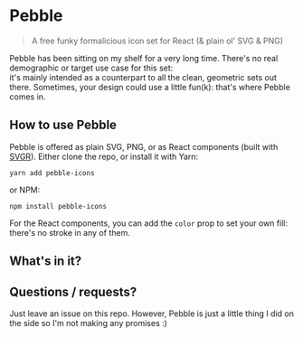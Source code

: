 # Pebble
> A free funky formalicious icon set for React (& plain ol' SVG & PNG)

Pebble has been sitting on my shelf for a very long time. There's no real demographic or target use case for this set:   
it's mainly intended as a counterpart to all the clean, geometric sets out there. Sometimes, your design could use a little fun(k): that's where Pebble comes in.

## How to use Pebble
Pebble is offered as plain SVG, PNG, or as React components (built with [SVGR](https://react-svgr.com/)). Either clone the repo, or install it with Yarn: 

```
yarn add pebble-icons
```

or NPM: 

```
npm install pebble-icons
```

For the React components, you can add the `color` prop to set your own fill: there's no stroke in any of them.

## What's in it?


## Questions / requests?
Just leave an issue on this repo. However, Pebble is just a little thing I did on the side so I'm not making any promises :)
